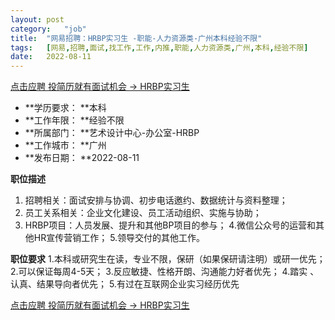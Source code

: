 ```yaml
---
layout:	post
category:	"job"
title:	"网易招聘：HRBP实习生 -职能-人力资源类-广州本科经验不限"
tags:	[网易,招聘,面试,找工作,工作,内推,职能,人力资源类,广州,本科,经验不限]
date:	2022-08-11
---
```


[点击应聘 投简历就有面试机会 -> HRBP实习生 ](http://mobile.bole.netease.com/bole/boleDetail?id=36773&employeeId=346f03c3cda5f04c&key=all)



- **学历要求： **本科
- **工作年限： **经验不限
- **所属部门： **艺术设计中心-办公室-HRBP
- **工作城市： **广州
- **发布日期： **2022-08-11



**职位描述**
1. 招聘相关：面试安排与协调、初步电话邀约、数据统计与资料整理；
2. 员工关系相关：企业文化建设、员工活动组织、实施与协助；
3. HRBP项目：人员发展、提升和其他BP项目的参与；
4.微信公众号的运营和其他HR宣传营销工作；
5.领导交付的其他工作。



**职位要求**
1.本科或研究生在读，专业不限，保研（如果保研请注明）或研一优先；
2.可以保证每周4-5天；
3.反应敏捷、性格开朗、沟通能力好者优先；
4.踏实 、认真、结果导向者优先；
5.有过在互联网企业实习经历优先



[点击应聘 投简历就有面试机会 -> HRBP实习生 ](http://mobile.bole.netease.com/bole/boleDetail?id=36773&employeeId=346f03c3cda5f04c&key=all)